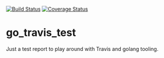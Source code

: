 [![Build Status](https://travis-ci.org/maciejmrowiec/go_travis_test.svg?branch=master)](https://travis-ci.org/maciejmrowiec/go_travis_test) [![Coverage Status](https://coveralls.io/repos/maciejmrowiec/go_travis_test/badge.svg?branch=master&service=github)](https://coveralls.io/github/maciejmrowiec/go_travis_test?branch=master)

# go_travis_test
Just a test report to play around with Travis and golang tooling.
